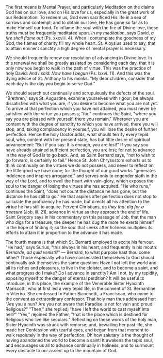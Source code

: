 
The first means is Mental Prayer, and particularly Meditation on the claims God has on our love, and on His love for us, especially in the great work of our Redemption. To redeem us, God even sacrificed His life in a sea of sorrows and contempt; and to obtain our love, He has gone so far as to make Himself our food. To inflame the soul with the fire of Divine love, these truths must be frequently meditated upon. *In my meditation*, says David, *a fire shall flame out* (Ps. xxxviii. 4). When I contemplate the goodness of my God, the flames of charity fill my whole heart. St. Aloysius used to say, that to attain eminent sanctity a high degree of mental prayer is necessary.

We should frequently renew our resolution of advancing in Divine love. In this renewal we shall be greatly assisted by considering each day, that it is only now you begin to walk in the path of virtue. This was the practice of holy David: *And I said: Now have I begun* (Ps. lxxvi. 11). And this was the dying advice of St. Anthony to his monks: \"My dear children, consider that each day is the day you begin to serve God.\"

We should search out continually and scrupulously the defects of the soul. \"Brethren,\" says St. Augustine, examine yourselves with rigour; be always dissatisfied with what you are, if you desire to become what you are not yet. To arrive at that perfection which you have not attained, you must never be satisfied with the virtue you possess; \"for,\" continues the Saint, \"where you say you are pleased with yourself, there you remain.\" Wherever you are content with the degree of sanctity to which you have arrived, there you will stop, and, taking complacency in yourself, you will lose the desire of further perfection. Hence the holy Doctor adds, what should terrify every tepid soul, who, content with her present state, has but little desire of spiritual advancement: \"But if you say: It is enough, you are lost!\" If you say you have already attained sufficient perfection, you are lost; for not to advance in the way of God is to go back. And, as Saint Bernard says, \"not to wish to go forward, is certainly to fail.\" Hence St. John Chrysostom exhorts us to think continually on the virtues we do not possess, and never to reflect on the little good we have done; for the thought of our good works \"generates indolence and inspires arrogance,\" and serves only to engender sloth in the way of the Lord, and to swell the heart with vain-glory, which exposes the soul to the danger of losing the virtues she has acquired. \"He who runs,\" continues the Saint, \"does not count the distance he has gone, but the distance he has still to go.\" He that aspires after perfection does not stop to calculate the proficiency he has made, but directs all his attention to the virtue he has still to acquire. Fervent Christians, *as they that dig for a treasure* (Job, iii. 21), advance in virtue as they approach the end of life. Saint Gregory says in his commentary on this passage of Job, that the man who digs for a treasure, the deeper he has dug the more he exerts himself in the hope of finding it; so the soul that seeks after holiness multiplies its efforts to attain it in proportion to the advance it has made.

The fourth means is that which St. Bernard employed to excite his fervour. \"He had,\" says Surius, \"this always in his heart, and frequently in his mouth: *Bernarde, ad quid venisti?*\" — Bernard, to what purpose hast thou come hither? Those especially who have consecrated themselves to God should continually ask themselves the same question: Have I not left the world and all its riches and pleasures, to live in the cloister, and to become a saint, and what progress do I make? Do I advance in sanctity? Am I not, by my tepidity, exposing myself to the danger of eternal perdition? It will be useful to introduce, in this place, the example of the Venerable Sister Hyacinth Mariscotti, who at first led a very tepid life, in the convent of St. Bernardine in Viterbo. She confessed to Father Bianchetti, a Franciscan, who came to the convent as extraordinary confessor. That holy man thus addressed her: \"Are you a nun? Are you not aware that Paradise is not for vain and proud Religious?\" \"Then,\" she replied, \"have I left the world to cast myself into hell?\" \"Yes,\" rejoined the Father, \"that is the place which is destined for Religious who live like seculars.\" Reflecting on these words of the holy man, Sister Hyacinth was struck with remorse; and, bewailing her past life, she made her Confession with tearful eyes, and began from that moment to walk resolutely in the way of perfection. Oh how salutary is the thought of having abandoned the world to become a saint! It awakens the tepid soul, and encourages us all to advance continually in holiness, and to surmount every obstacle to our ascent up to the mountain of God.

